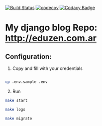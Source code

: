 [![Build Status](https://travis-ci.org/eduzen/eduzen.svg?branch=master)](https://travis-ci.org/eduzen/eduzen)
[![codecov](https://codecov.io/gh/eduzen/eduzen/branch/master/graph/badge.svg)](https://codecov.io/gh/eduzen/eduzen)
[![Codacy Badge](https://api.codacy.com/project/badge/Grade/2e1abe2b9cdf49748eddfffb0453f59e)](https://www.codacy.com/manual/eduzen/eduzen?utm_source=github.com&amp;utm_medium=referral&amp;utm_content=eduzen/eduzen&amp;utm_campaign=Badge_Grade)


# My django blog Repo: http://eduzen.com.ar

## Configuration:

1. Copy and fill with your credentials

```bash

cp .env.sample .env

```

2. Run

```bash
make start

make logs

make migrate
```
